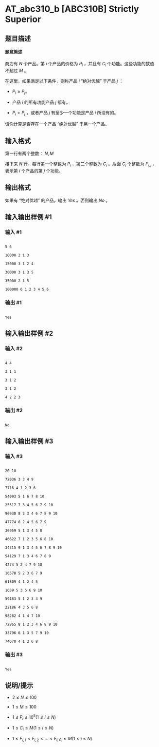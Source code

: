 # AT_abc310_b [ABC310B] Strictly Superior

## 题目描述

#### 题意简述
商店有 $N$ 个产品。第 $i$ 个产品的价格为 $P_i$ ，并且有 $C_i$ 个功能。这些功能的数值不超过 $M$ 。

在这里，如果满足以下条件，则称产品 $i$ “绝对优越” 于产品 $j$ ：

- $P_i \ge P_j$。
- 产品 $i$ 的所有功能产品 $j$ 都有。
- $P_i > P_j$ ，或者产品 $j$ 有至少一个功能是产品 $i$ 所没有的。

请你计算是否存在一个产品 “绝对优越” 于另一个产品。

## 输入格式

第一行有两个整数： $N,M$

接下来 $N$ 行，每行第一个整数为 $P_i$ ，第二个整数为 $C_i$ 。后面 $C_i$ 个整数为 $F_{i,j}$ ，表示第 $i$ 个产品的第 $j$ 个功能。

## 输出格式

如果有 “绝对优越” 的产品，输出 $Yes$ 。否则输出 $No$ 。

## 输入输出样例 #1

### 输入 #1

```
5 6
10000 2 1 3
15000 3 1 2 4
30000 3 1 3 5
35000 2 1 5
100000 6 1 2 3 4 5 6
```

### 输出 #1

```
Yes
```

## 输入输出样例 #2

### 输入 #2

```
4 4
3 1 1
3 1 2
3 1 2
4 2 2 3
```

### 输出 #2

```
No
```

## 输入输出样例 #3

### 输入 #3

```
20 10
72036 3 3 4 9
7716 4 1 2 3 6
54093 5 1 6 7 8 10
25517 7 3 4 5 6 7 9 10
96930 8 2 3 4 6 7 8 9 10
47774 6 2 4 5 6 7 9
36959 5 1 3 4 5 8
46622 7 1 2 3 5 6 8 10
34315 9 1 3 4 5 6 7 8 9 10
54129 7 1 3 4 6 7 8 9
4274 5 2 4 7 9 10
16578 5 2 3 6 7 9
61809 4 1 2 4 5
1659 5 3 5 6 9 10
59183 5 1 2 3 4 9
22186 4 3 5 6 8
98282 4 1 4 7 10
72865 8 1 2 3 4 6 8 9 10
33796 6 1 3 5 7 9 10
74670 4 1 2 6 8
```

### 输出 #3

```
Yes
```

## 说明/提示

- $2 \le N \le 100$
- $1 \le M \le 100$
- $1 \le P_i \le 10^5 (1 \le i \le N)$
- $1 \le C_i \le M (1 \le i \le N)$
- $1 \le F_{i,1} < F_{i,2} < ... < F_{i,C_i} \le M(1 \le i \le N)$